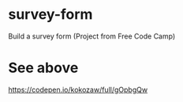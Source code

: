 # survey-form
Build a survey form (Project from Free Code Camp)
# See above
https://codepen.io/kokozaw/full/gOpbgQw

